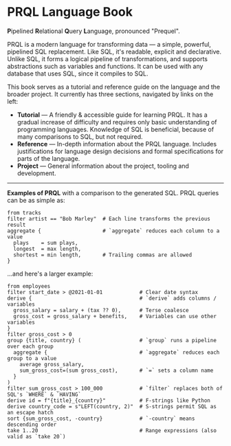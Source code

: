 # PRQL Language Book

**P**ipelined **R**elational **Q**uery **L**anguage, pronounced "Prequel".

PRQL is a modern language for transforming data — a simple, powerful, pipelined
SQL replacement. Like SQL, it's readable, explicit and declarative. Unlike SQL,
it forms a logical pipeline of transformations, and supports abstractions such
as variables and functions. It can be used with any database that uses SQL,
since it compiles to SQL.

This book serves as a tutorial and reference guide on the language and the
broader project. It currently has three sections, navigated by links on the
left:

- **Tutorial** — A friendly & accessible guide for learning PRQL. It has a
  gradual increase of difficulty and requires only basic understanding of
  programming languages. Knowledge of SQL is beneficial, because of many
  comparisons to SQL, but not required.
- **Reference** — In-depth information about the PRQL language. Includes
  justifications for language design decisions and formal specifications for
  parts of the language.
- **Project** — General information about the project, tooling and development.

---

**Examples of PRQL** with a comparison to the generated SQL. PRQL queries can be
as simple as:

```prql
from tracks
filter artist == "Bob Marley"  # Each line transforms the previous result
aggregate {                    # `aggregate` reduces each column to a value
  plays    = sum plays,
  longest  = max length,
  shortest = min length,       # Trailing commas are allowed
}
```

...and here's a larger example:

```prql
from employees
filter start_date > @2021-01-01            # Clear date syntax
derive {                                   # `derive` adds columns / variables
  gross_salary = salary + (tax ?? 0),      # Terse coalesce
  gross_cost = gross_salary + benefits,    # Variables can use other variables
}
filter gross_cost > 0
group {title, country} (                   # `group` runs a pipeline over each group
  aggregate {                              # `aggregate` reduces each group to a value
    average gross_salary,
    sum_gross_cost=(sum gross_cost),       # `=` sets a column name
  }
)
filter sum_gross_cost > 100_000            # `filter` replaces both of SQL's `WHERE` & `HAVING`
derive id = f"{title}_{country}"           # F-strings like Python
derive country_code = s"LEFT(country, 2)"  # S-strings permit SQL as an escape hatch
sort {sum_gross_cost, -country}            # `-country` means descending order
take 1..20                                 # Range expressions (also valid as `take 20`)
```
